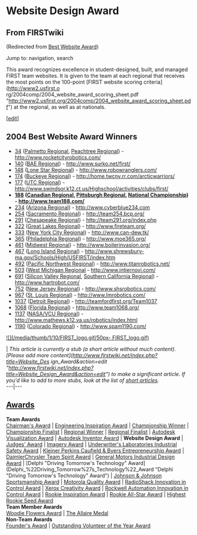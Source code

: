 # Website Design Award

## From FIRSTwiki

(Redirected from [Best Website Award](/index.php?title=Best_Website_Award&redirect=no "Best Website Award"))

Jump to: navigation, search

This award recognizes excellence in student-designed, built, and managed FIRST team websites. It is given to the team at each regional that receives the most points on the 100-point [FIRST website scoring criteria](http://www2.usfirst.o
rg/2004comp/2004_website_award_scoring_sheet.pdf "http://www2.usfirst.org/2004comp/2004_website_award_scoring_sheet.pdf") at the regional, as well as at nationals.

[[edit](/index.php?title=Website_Design_Award&action=edit&section=1 "Edit
section: 2004 Best Website Award Winners")]

## 2004 Best Website Award Winners

- [34](34 "34") ([Palmetto Regional](Palmetto_Regional "Palmetto Regional"), [Peachtree Regional](Peachtree_Regional "Peachtree Regional")) - <http://www.rocketcityrobotics.com/>
- [140](140 "140") ([BAE Regional](BAE_Regional "BAE Regional")) - <http://www.surko.net/first/>
- [148](148 "148") ([Lone Star Regional](Lone_Star_Regional "Lone Star Regional")) - <http://www.robowranglers.com/>
- [174](174 "174") ([Buckeye Regional](Buckeye_Regional "Buckeye Regional")) - <http://home.twcny.rr.com/arcticwarriors/>
- [177](177 "177") ([UTC Regional](UTC_Regional "UTC Regional")) - <http://www.swindsor.k12.ct.us/Highschool/activities/clubs/first/>
- **[188](188 "188") ([Canadian Regional](/index.php?title=Canadian_Regional&action=edit "Canadian Regional"), [Pittsburgh Regional](Pittsburgh_Regional "Pittsburgh Regional"), [National Championship](National_Championship "National Championship")) - <http://www.team188.com/>**
- [234](234 "234") ([Arizona Regional](Arizona_Regional "Arizona Regional")) - <http://www.cyberblue234.com>
- [254](254 "254") ([Sacramento Regional](/index.php?title=Sacramento_Regional&action=edit "Sacramento Regional")) - <http://team254.bcp.org/>
- [291](291 "291") ([Chesapeake Regional](Chesapeake_Regional "Chesapeake Regional")) - <http://team291.org/index.php>
- [322](322 "322") ([Great Lakes Regional](Great_Lakes_Regional "Great Lakes Regional")) - <http://www.fireteam.org/>
- [333](333 "333") ([New York City Regional](New_York_City_Regional "New York City Regional")) - <http://www.can-dew.tk/>
- [365](365 "365") ([Philadelphia Regional](Philadelphia_Regional "Philadelphia Regional")) - <http://www.moe365.org/>
- [461](461 "461") ([Midwest Regional](Midwest_Regional "Midwest Regional")) - <http://www.boilerinvasion.org/>
- [467](467 "467") ([Long Island Regional](Long_Island_Regional "Long Island Regional")) - <http://www.shrewsbury-ma.gov/Schools/High/USFIRST/index.htm>
- [492](492 "492") ([Pacific Northwest Regional](Pacific_Northwest_Regional "Pacific Northwest Regional")) - <http://www.titanrobotics.net/>
- [503](503 "503") ([West Michigan Regional](West_Michigan_Regional "West Michigan Regional") - <http://www.intiernovi.com/>
- [691](691 "691") ([Silicon Valley Regional](Silicon_Valley_Regional "Silicon Valley Regional"), [Southern California Regional](Southern_California_Regional "Southern California Regional")) - <http://www.hartrobot.com/>
- [752](752 "752") ([New Jersey Regional](New_Jersey_Regional "New Jersey Regional")) - <http://www.shsrobotics.com/>
- [967](967 "967") ([St. Louis Regional](St._Louis_Regional "St. Louis Regional")) - <http://www.lmrobotics.com/>
- [1037](1037 "1037") ([Detroit Regional](Detroit_Regional "Detroit Regional")) - <http://teamfordfirst.org/Team1037>
- [1068](1068 "1068") ([Florida Regional](Florida_Regional "Florida Regional")) - <http://www.team1068.org/>
- [1137](1137 "1137") ([NASA/VCU Regional](NASA/VCU_Regional "NASA/VCU Regional")) - <http://www.mathews.k12.va.us/robotics/index.html>
- [1190](1190 "1190") ([Colorado Regional](Colorado_Regional "Colorado Regional")) - <http://www.spam1190.com/>

[![](/media/thumb/1/10/FIRST_logo.gif/50px-
FIRST_logo.gif)](Image:FIRST_logo.gif)

| _This article is currently a stub (a short article without much content). [Please add more content](http://www.firstwiki.net/index.php?title=Website_Des
ign_Award&action=edit "http://www.firstwiki.net/index.php?title=Website_Design_Award&action=edit") to make a significant article. If you'd like to add to more stubs, look at the list of [short articles](Special:Shortpages "Special:Shortpages")._<br>
---|---

## [Awards](Awards "Awards")

**Team Awards**<br>
[Chairman's Award](Chairman%27s_Award "Chairman's Award") | [Engineering Inspiration Award](Engineering_Inspiration_Award "Engineering Inspiration Award") | [Championship Winner](Championship_Winner "Championship Winner") | [Championship Finalist](Championship_Finalist "Championship Finalist") | [Regional Winner](Regional_Winner "Regional Winner") | [Regional Finalist](Regional_Finalist "Regional Finalist") | [Autodesk Visualization Award](Autodesk_Visualization_Award "Autodesk
Visualization Award") | [Autodesk Inventor Award](Autodesk_Inventor_Award "Autodesk Inventor Award") | **Website Design Award** | [Judges' Award](Judges%27_Award "Judges'
Award") | [Imagery Award](Imagery_Award "Imagery Award") | [Underwriter's Laboratories Industrial Safety Award](Underwriter%27s_Laboratories_Industrial_Safety_Award "Underwriter's Laboratories Industrial Safety Award") | [Kleiner Perkins Caufield & Byers Entrepreneurship Award](Kleiner_Perkins_Caufield_%26_Byers_Entrepreneurship_Award "Kleiner Perkins Caufield & Byers Entrepreneurship Award") | [DaimlerChrysler Team Spirit Award](DaimlerChrysler_Team_Spirit_Award "DaimlerChrysler Team Spirit Award") | [General Motors Industrial Design Award](General_Motors_Industrial_Design_Award "General Motors
Industrial Design Award") | [Delphi "Driving Tomorrow's Technology" Award](Delphi_%22Driving_Tomorrow%27s_Technology%22_Award "Delphi
"Driving Tomorrow's Technology" Award") | [Johnson & Johnson Sportsmanship Award](Johnson_%26_Johnson_Sportsmanship_Award "Johnson & Johnson Sportsmanship Award") | [Motorola Quality Award](Motorola_Quality_Award "Motorola Quality Award") | [RadioShack Innovation in Control Award](RadioShack_Innovation_in_Control_Award "RadioShack
Innovation in Control Award") | [Xerox Creativity Award](Xerox_Creativity_Award "Xerox Creativity Award") | [Rockwell Automation Innovation in Control Award](Rockwell_Automation_Innovation_in_Control_Award "Rockwell
Automation Innovation in Control Award") | [Rookie Inspiration Award](Rookie_Inspiration_Award "Rookie Inspiration Award") | [Rookie All-Star Award](Rookie_All-Star_Award "Rookie All-Star
Award") | [Highest Rookie Seed Award](Highest_Rookie_Seed_Award "Highest Rookie Seed Award")<br>
**Team Member Awards**<br>
[Woodie Flowers Award](Woodie_Flowers_Award "Woodie Flowers Award") | [The Allaire Medal](The_Allaire_Medal "The Allaire Medal")<br>
**Non-Team Awards**<br>
[Founder's Award](Founder%27s_Award "Founder's Award") | [Outstanding Volunteer of the Year Award](Outstanding_Volunteer_of_the_Year_Award "Outstanding
Volunteer of the Year Award")
